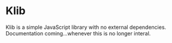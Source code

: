 Klib
====

Klib is a simple JavaScript library with no external dependencies.  Documentation coming...whenever this is no longer interal.
